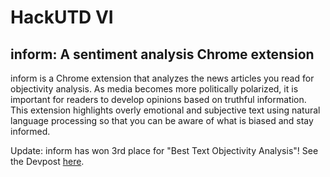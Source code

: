 # HackUTD VI
## inform: A sentiment analysis Chrome extension
inform is a Chrome extension that analyzes the news articles you read for objectivity analysis. As media becomes more politically polarized, it is important for readers to develop opinions based on truthful information. This extension highlights overly emotional and subjective text using natural language processing so that you can be aware of what is biased and stay informed.


Update: inform has won 3rd place for "Best Text Objectivity Analysis"! See the Devpost [here](https://devpost.com/software/hackutd6 "HackUTD VI").